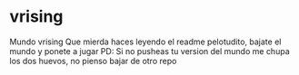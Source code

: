 # vrising
Mundo vrising
Que mierda haces leyendo el readme pelotudito, bajate el mundo y ponete a jugar
PD: Si no pusheas tu version del mundo me chupa los dos huevos, no pienso bajar de otro repo
